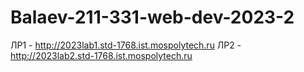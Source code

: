 # Balaev-211-331-web-dev-2023-2
ЛР1 - http://2023lab1.std-1768.ist.mospolytech.ru
ЛР2 - http://2023lab2.std-1768.ist.mospolytech.ru
